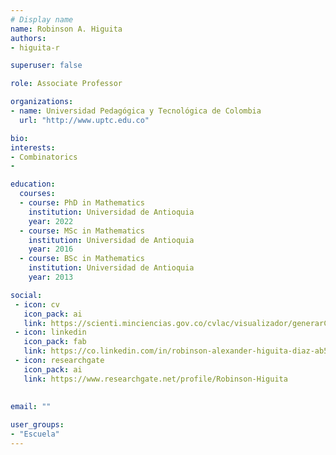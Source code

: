 ```yaml
---
# Display name
name: Robinson A. Higuita
authors:
- higuita-r

superuser: false

role: Associate Professor

organizations:
- name: Universidad Pedagógica y Tecnológica de Colombia
  url: "http://www.uptc.edu.co"

bio: 
interests:
- Combinatorics
- 

education:
  courses:
  - course: PhD in Mathematics
    institution: Universidad de Antioquia
    year: 2022
  - course: MSc in Mathematics
    institution: Universidad de Antioquia
    year: 2016
  - course: BSc in Mathematics
    institution: Universidad de Antioquia
    year: 2013

social:
 - icon: cv
   icon_pack: ai
   link: https://scienti.minciencias.gov.co/cvlac/visualizador/generarCurriculoCv.do?cod_rh=0001503199
 - icon: linkedin
   icon_pack: fab
   link: https://co.linkedin.com/in/robinson-alexander-higuita-diaz-ab540713a
 - icon: researchgate
   icon_pack: ai
   link: https://www.researchgate.net/profile/Robinson-Higuita
 
 
email: ""

user_groups:
- "Escuela"
---
```



